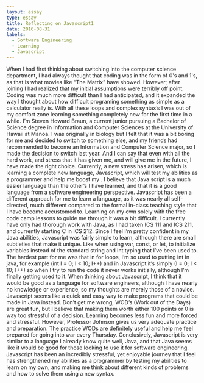 ```yaml
---
layout: essay
type: essay
title: Reflecting on Javascript1
date: 2016-08-31
labels:
  - Software Engineering
  - Learning
  - Javascript
---
```

When I had first thinking about switching into the computer science department, I had always thought that coding was in the form of 0's and 1's, as that is what movies like “The Matrix” have showed. However; after joining I had realized that my initial assumptions were terribly off point. Coding was much more difficult than I had anticipated, and it expanded the way I thought about how difficult programing something as simple as a calculator really is. With all these loops and complex syntax’s I was out of my comfort zone learning something completely new for the first time in a while.  I’m Steven Howard Braun, a current junior pursuing a Bachelor of Science degree in Information and Computer Sciences at the University of Hawaii at Manoa. I was originally in biology but I felt that it was a bit boring for me and decided to switch to something else, and my friends had recommended to become an Information and Computer Science major, so I made the decision to switch last year. And I can say that even with all the hard work, and stress that it has given me, and will give me in the future, I have made the right choice. Currently, a new stress has arisen, which is learning a complete new language, Javascript, which will test my abilities as a programmer and help me boost my . I believe that Java script is a much easier language than the other’s I have learned, and that it is a good language from a software engineering perspective.
Javascript has been a different approach for me to learn a language, as it was nearly all self-directed, much different compared to the formal in-class teaching style that I have become accustomed to. Learning on my own solely with the free code camp lessons to guide me through it was a bit difficult. I currently have only had thorough work with Java, as I had taken ICS 111 and ICS 211, and currently starting C in ICS 212. Since I feel I’m pretty confident in my Java abilities, Javascript was fairly simple to learn, although there are small subtleties that make it unique. Like when using var, const, or let, to initialize variables instead of the standard string and int typing that I’ve been used to.  The hardest part for me was that in for loops, I’m so used to putting int in java, for example (int I = 0; I < 10; I++)  and in Javascript it’s simply (I = 0; I < 10; I++) so when I try to run the code it never works initially, although I’m finally getting used to it. When thinking about Javascript, I think that it would be good as a language for software engineers, although I have nearly no knowledge or experience, so my thoughts are merely those of a novice. Javascript seems like a quick and easy way to make programs that could be made in Java instead. Don’t get me wrong, WOD’s (Work out of the Days) are great fun, but I believe that making them worth either 100 points or 0 is way too stressful of a decision. Learning becomes less fun and more forced and stressful. However, Professor Johnson gives us very adequate practice and preparation. The practice WODs are definitely useful and help me feel prepared for going into war every Thursday. 
Conclusively, Javascript is very similar to a language I already know quite well, Java, and that Java seems like it would be good for those looking to use it for software engineering. Javascript has been an incredibly stressful, yet enjoyable journey that I feel has strengthened my abilities as a programmer by testing my abilities to learn on my own, and making me think about different kinds of problems and how to solve them using a new syntax. 
